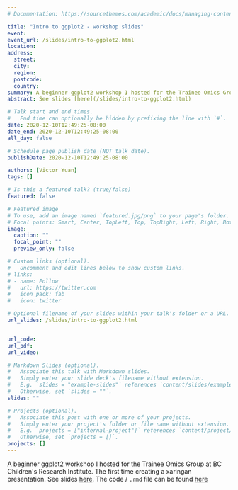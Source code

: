```yaml
---
# Documentation: https://sourcethemes.com/academic/docs/managing-content/

title: "Intro to ggplot2 - workshop slides"
event:
event_url: /slides/intro-to-ggplot2.html
location:
address:
  street:
  city:
  region:
  postcode:
  country:
summary: A beginner ggplot2 workshop I hosted for the Trainee Omics Group at BC Children's Research Institute. See slides [here](/slides/intro-to-ggplot2.html)
abstract: See slides [here](/slides/intro-to-ggplot2.html)

# Talk start and end times.
#   End time can optionally be hidden by prefixing the line with `#`.
date: 2020-12-10T12:49:25-08:00
date_end: 2020-12-10T12:49:25-08:00
all_day: false

# Schedule page publish date (NOT talk date).
publishDate: 2020-12-10T12:49:25-08:00

authors: [Victor Yuan]
tags: []

# Is this a featured talk? (true/false)
featured: false

# Featured image
# To use, add an image named `featured.jpg/png` to your page's folder. 
# Focal points: Smart, Center, TopLeft, Top, TopRight, Left, Right, BottomLeft, Bottom, BottomRight.
image:
  caption: ""
  focal_point: ""
  preview_only: false

# Custom links (optional).
#   Uncomment and edit lines below to show custom links.
# links:
# - name: Follow
#   url: https://twitter.com
#   icon_pack: fab
#   icon: twitter

# Optional filename of your slides within your talk's folder or a URL.
url_slides: /slides/intro-to-ggplot2.html


url_code:
url_pdf:
url_video:

# Markdown Slides (optional).
#   Associate this talk with Markdown slides.
#   Simply enter your slide deck's filename without extension.
#   E.g. `slides = "example-slides"` references `content/slides/example-slides.md`.
#   Otherwise, set `slides = ""`.
slides: ""

# Projects (optional).
#   Associate this post with one or more of your projects.
#   Simply enter your project's folder or file name without extension.
#   E.g. `projects = ["internal-project"]` references `content/project/deep-learning/index.md`.
#   Otherwise, set `projects = []`.
projects: []
---
```


A beginner ggplot2 workshop I hosted for the Trainee Omics Group at BC Children's Research Institute. The first time creating a xaringan presentation. See slides [here](/slides/intro-to-ggplot2.html). The code / `.rmd` file can be found [here]()